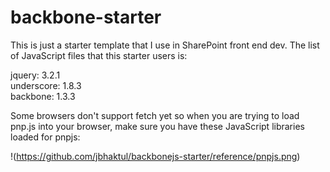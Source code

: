 # backbone-starter

This is just a starter template that I use in SharePoint front end dev. The list of JavaScript files that this starter users is:

jquery: 3.2.1  
underscore: 1.8.3  
backbone: 1.3.3  

Some browsers don't support fetch yet so when you are trying to load pnp.js into your browser, make sure you have these JavaScript libraries loaded for pnpjs:

!(https://github.com/jbhaktul/backbonejs-starter/reference/pnpjs.png)